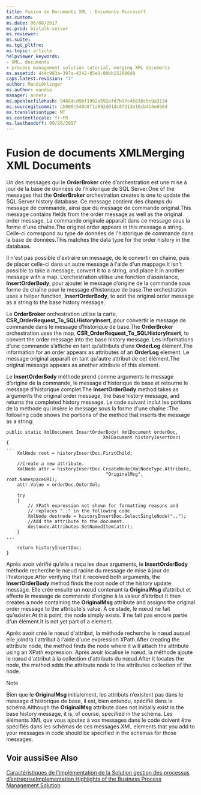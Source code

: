 ```yaml
---
title: Fusion de Documents XML | Documents Microsoft
ms.custom: 
ms.date: 06/08/2017
ms.prod: biztalk-server
ms.reviewer: 
ms.suite: 
ms.tgt_pltfrm: 
ms.topic: article
helpviewer_keywords:
- XML, documents
- process management solution tutorial, merging XML documents
ms.assetid: 444c983a-397a-4342-85e1-80bb152986d9
caps.latest.revision: "7"
author: MandiOhlinger
ms.author: mandia
manager: anneta
ms.openlocfilehash: 94684cd9bf1992a592efd7b97c46838c9c9a3134
ms.sourcegitcommit: cb908c540d8f1a692d01dc8f313e16cb4b4e696d
ms.translationtype: MT
ms.contentlocale: fr-FR
ms.lasthandoff: 09/20/2017
---
```

# <a name="merging-xml-documents"></a><span data-ttu-id="5fa45-102">Fusion de documents XML</span><span class="sxs-lookup"><span data-stu-id="5fa45-102">Merging XML Documents</span></span>
<span data-ttu-id="5fa45-103">Un des messages qui le **OrderBroker** crée d’orchestration est une mise à jour de la base de données de l’historique de SQL Server.</span><span class="sxs-lookup"><span data-stu-id="5fa45-103">One of the messages that the **OrderBroker** orchestration creates is one to update the SQL Server history database.</span></span> <span data-ttu-id="5fa45-104">Ce message contient des champs du message de commande, ainsi que du message de commande original.</span><span class="sxs-lookup"><span data-stu-id="5fa45-104">This message contains fields from the order message as well as the original order message.</span></span> <span data-ttu-id="5fa45-105">La commande originale apparaît dans ce message sous la forme d'une chaîne.</span><span class="sxs-lookup"><span data-stu-id="5fa45-105">The original order appears in this message a string.</span></span> <span data-ttu-id="5fa45-106">Celle-ci correspond au type de données de l'historique de commande dans la base de données.</span><span class="sxs-lookup"><span data-stu-id="5fa45-106">This matches the data type for the order history in the database.</span></span>  
  
 <span data-ttu-id="5fa45-107">Il n'est pas possible d'extraire un message, de le convertir en chaîne, puis de placer celle-ci dans un autre message à l'aide d'un mappage.</span><span class="sxs-lookup"><span data-stu-id="5fa45-107">It isn't possible to take a message, convert it to a string, and place it in another message with a map.</span></span> <span data-ttu-id="5fa45-108">L’orchestration utilise une fonction d’assistance, **InsertOrderBody**, pour ajouter le message d’origine de la commande sous forme de chaîne pour le message d’historique de base.</span><span class="sxs-lookup"><span data-stu-id="5fa45-108">The orchestration uses a helper function, **InsertOrderBody**, to add the original order message as a string to the base history message.</span></span>  
  
 <span data-ttu-id="5fa45-109">Le **OrderBroker** orchestration utilise la carte, **CSR_OrderRequest_To_SQLHistoryInsert**, pour convertir le message de commande dans le message d’historique de base.</span><span class="sxs-lookup"><span data-stu-id="5fa45-109">The **OrderBroker** orchestration uses the map, **CSR_OrderRequest_To_SQLHistoryInsert**, to convert the order message into the base history message.</span></span> <span data-ttu-id="5fa45-110">Les informations d’une commande s’affiche en tant qu’attributs d’une **OrderLog** élément.</span><span class="sxs-lookup"><span data-stu-id="5fa45-110">The information for an order appears as attributes of an **OrderLog** element.</span></span> <span data-ttu-id="5fa45-111">Le message original apparaît en tant qu'autre attribut de cet élément.</span><span class="sxs-lookup"><span data-stu-id="5fa45-111">The original message appears as another attribute of this element.</span></span>  
  
 <span data-ttu-id="5fa45-112">Le **InsertOrderBody** méthode prend comme arguments le message d’origine de la commande, le message d’historique de base et retourne le message d’historique complet.</span><span class="sxs-lookup"><span data-stu-id="5fa45-112">The **InsertOrderBody** method takes as arguments the original order message, the base history message, and returns the completed history message.</span></span> <span data-ttu-id="5fa45-113">Le code suivant inclut les portions de la méthode qui insère le message sous la forme d'une chaîne :</span><span class="sxs-lookup"><span data-stu-id="5fa45-113">The following code shows the portions of the method that inserts the message as a string:</span></span>  
  
```  
public static XmlDocument InsertOrderBody( XmlDocument orderDoc,   
                                    XmlDocument historyInsertDoc)  
{  
...  
    XmlNode root = historyInsertDoc.FirstChild;  
  
    //Create a new attribute.  
    XmlNode attr = historyInsertDoc.CreateNode(XmlNodeType.Attribute,  
                                     "OriginalMsg", root.NamespaceURI);  
    attr.Value = orderDoc.OuterXml;  
  
    try  
    {  
        // XPath expression not shown for formatting reasons and  
        // replaces ".." in the following code  
        XmlNode destnode = historyInsertDoc.SelectSingleNode("..");  
        //Add the attribute to the document.  
        destnode.Attributes.SetNamedItem(attr);  
    }  
...  
  
    return historyInsertDoc;  
}  
```  
  
 <span data-ttu-id="5fa45-114">Après avoir vérifié qu’elle a reçu les deux arguments, le **InsertOrderBody** méthode recherche le nœud racine du message de mise à jour de l’historique.</span><span class="sxs-lookup"><span data-stu-id="5fa45-114">After verifying that it received both arguments, the **InsertOrderBody** method finds the root node of the history update message.</span></span> <span data-ttu-id="5fa45-115">Elle crée ensuite un nœud contenant la **OriginalMsg** d’attribut et affecte le message de commande d’origine à la valeur d’attribut.</span><span class="sxs-lookup"><span data-stu-id="5fa45-115">It then creates a node containing the **OriginalMsg** attribute and assigns the original order message to the attribute's value.</span></span> <span data-ttu-id="5fa45-116">À ce stade, le nœud ne fait qu'exister.</span><span class="sxs-lookup"><span data-stu-id="5fa45-116">At this point, the node simply exists.</span></span> <span data-ttu-id="5fa45-117">Il ne fait pas encore partie d'un élément.</span><span class="sxs-lookup"><span data-stu-id="5fa45-117">It is not yet part of a element.</span></span>  
  
 <span data-ttu-id="5fa45-118">Après avoir créé le nœud d'attribut, la méthode recherche le nœud auquel elle joindra l'attribut à l'aide d'une expression XPath.</span><span class="sxs-lookup"><span data-stu-id="5fa45-118">After creating the attribute node, the method finds the node where it will attach the attribute using an XPath expression.</span></span> <span data-ttu-id="5fa45-119">Après avoir localisé le nœud, la méthode ajoute le nœud d'attribut à la collection d'attributs du nœud.</span><span class="sxs-lookup"><span data-stu-id="5fa45-119">After it locates the node, the method adds the attribute node to the attributes collection of the node.</span></span>  
  
> [!NOTE]
>  <span data-ttu-id="5fa45-120">Bien que le **OriginalMsg** initialement, les attributs n’existent pas dans le message d’historique de base, il est, bien entendu, spécifié dans le schéma.</span><span class="sxs-lookup"><span data-stu-id="5fa45-120">Although the **OriginalMsg** attribute does not initially exist in the base history message, it is, of course, specified in the schema.</span></span> <span data-ttu-id="5fa45-121">Les éléments XML que vous ajoutez à vos messages dans le code doivent être spécifiés dans les schémas de ces messages.</span><span class="sxs-lookup"><span data-stu-id="5fa45-121">XML elements that you add to your messages in code should be specified in the schemas for those messages.</span></span>  
  
## <a name="see-also"></a><span data-ttu-id="5fa45-122">Voir aussi</span><span class="sxs-lookup"><span data-stu-id="5fa45-122">See Also</span></span>  
 [<span data-ttu-id="5fa45-123">Caractéristiques de l’implémentation de la Solution gestion des processus d’entreprise</span><span class="sxs-lookup"><span data-stu-id="5fa45-123">Implementation Highlights of the Business Process Management Solution</span></span>](../core/implementation-highlights-of-the-business-process-management-solution.md)